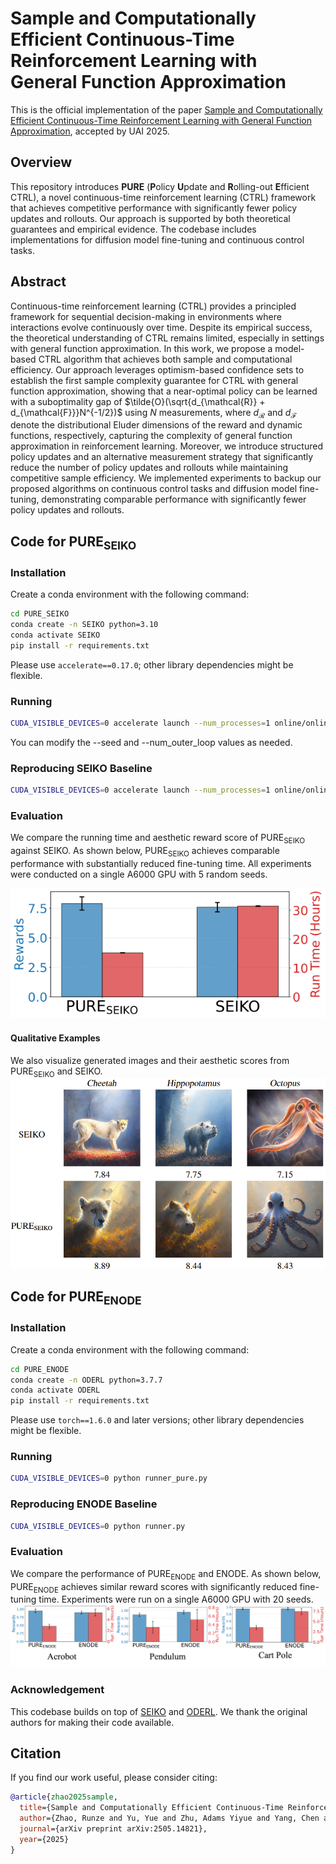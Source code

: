 <!-- <div align="center"> -->

<!-- TITLE -->
# **Sample and Computationally Efficient Continuous-Time Reinforcement Learning with General Function Approximation**  

This is the official implementation of the paper [Sample and Computationally Efficient Continuous-Time Reinforcement Learning with General Function Approximation](https://arxiv.org/abs/2505.14821), accepted by UAI 2025.

## Overview

This repository introduces **PURE** (**P**olicy **U**pdate and **R**olling-out **E**fficient CTRL), a novel continuous-time reinforcement learning (CTRL) framework that achieves competitive performance with significantly fewer policy updates and rollouts. Our approach is supported by both theoretical guarantees and empirical evidence. The codebase includes implementations for diffusion model fine-tuning and continuous control tasks.

## Abstract

Continuous-time reinforcement learning (CTRL) provides a principled framework for sequential decision-making in environments where interactions evolve continuously over time. Despite its empirical success, the theoretical understanding of CTRL remains limited, especially in settings with general function approximation. In this work, we propose a model-based CTRL algorithm that achieves both sample and computational efficiency. Our approach leverages optimism-based confidence sets to establish the first sample complexity guarantee for CTRL with general function approximation, showing that a near-optimal policy can be learned with a suboptimality gap of $\tilde{O}(\sqrt{d_{\mathcal{R}} + d_{\mathcal{F}}}N^{-1/2})$ using $N$ measurements, where $d_{\mathcal{R}}$ and $d_{\mathcal{F}}$ denote the distributional Eluder dimensions of the reward and dynamic functions, respectively, capturing the complexity of general function approximation in reinforcement learning. Moreover, we introduce structured policy updates and an alternative measurement strategy that significantly reduce the number of policy updates and rollouts while maintaining competitive sample efficiency. We implemented experiments to backup our proposed algorithms  on continuous control tasks and diffusion model fine-tuning, demonstrating comparable performance with significantly fewer policy updates and rollouts.

## Code for $\text{PURE}_\text{SEIKO}$

### Installation

Create a conda environment with the following command:

```bash
cd PURE_SEIKO
conda create -n SEIKO python=3.10
conda activate SEIKO
pip install -r requirements.txt
```
Please use `accelerate==0.17.0`; other library dependencies might be flexible.

### Running
```bash
CUDA_VISIBLE_DEVICES=0 accelerate launch --num_processes=1 online/online_main_pure.py --config config/UCB.py:aesthetic --seed=31 --num_outer_loop=4
```
You can modify the --seed and --num_outer_loop values as needed.

### Reproducing $\text{SEIKO}$ Baseline

```bash
CUDA_VISIBLE_DEVICES=0 accelerate launch --num_processes=1 online/online_main.py --config config/UCB.py:aesthetic
```

### Evaluation

<!-- We compare the running time and aesthetic reward score of $\text{PURE}_{\text{SEIKO}}$ against $\text{SEIKO}$. As shown below, $\text{PURE}_{\text{SEIKO}}$ achieves comparable performance with substantially reduced fine-tuning time. All experiments were conducted on a single A6000 GPU with 5 random seeds. -->

We compare the running time and aesthetic reward score of PURE<sub>SEIKO</sub> against SEIKO. As shown below, PURE<sub>SEIKO</sub> achieves comparable performance with substantially reduced fine-tuning time. All experiments were conducted on a single A6000 GPU with 5 random seeds.

![PURE_SEIKO](PURE_SEIKO/assets/seiko.png)

#### Qualitative Examples

<!-- We also visualize generated images and their aesthetic scores from $\text{PURE}_{\text{SEIKO}}$ and $\text{SEIKO}$. -->
We also visualize generated images and their aesthetic scores from PURE<sub>SEIKO</sub> and SEIKO.
![Qualitative Comparison](PURE_SEIKO/assets/qualitative_comparison.png)

## Code for $\text{PURE}_\text{ENODE}$

### Installation

Create a conda environment with the following command:

```bash
cd PURE_ENODE
conda create -n ODERL python=3.7.7
conda activate ODERL
pip install -r requirements.txt
```
Please use `torch==1.6.0` and later versions; other library dependencies might be flexible.

### Running
```bash
CUDA_VISIBLE_DEVICES=0 python runner_pure.py
```

### Reproducing $\text{ENODE}$ Baseline

```bash
CUDA_VISIBLE_DEVICES=0 python runner.py
```

### Evaluation

<!-- We compare the performance of $\text{PURE}_{\text{ENODE}}$ and $\text{ENODE}$. As shown below, $\text{PURE}_\text{ENODE}$ achieves similar reward scores with significantly reduced fine-tuning time. Experiments were run on a single A6000 GPU with 20 seeds. -->
We compare the performance of PURE<sub>ENODE</sub> and ENODE. As shown below, PURE<sub>ENODE</sub> achieves similar reward scores with significantly reduced fine-tuning time. Experiments were run on a single A6000 GPU with 20 seeds.
![PURE_ENODE](PURE_ENODE/assets/enode.png)


### Acknowledgement

This codebase builds on top of [SEIKO](https://github.com/zhaoyl18/SEIKO) and [ODERL](https://github.com/cagatayyildiz/oderl).  We thank the original authors for making their code available.

## Citation

If you find our work useful, please consider citing:

```bibtex
@article{zhao2025sample,
  title={Sample and Computationally Efficient Continuous-Time Reinforcement Learning with General Function Approximation},
  author={Zhao, Runze and Yu, Yue and Zhu, Adams Yiyue and Yang, Chen and Zhou, Dongruo},
  journal={arXiv preprint arXiv:2505.14821},
  year={2025}
}
```
